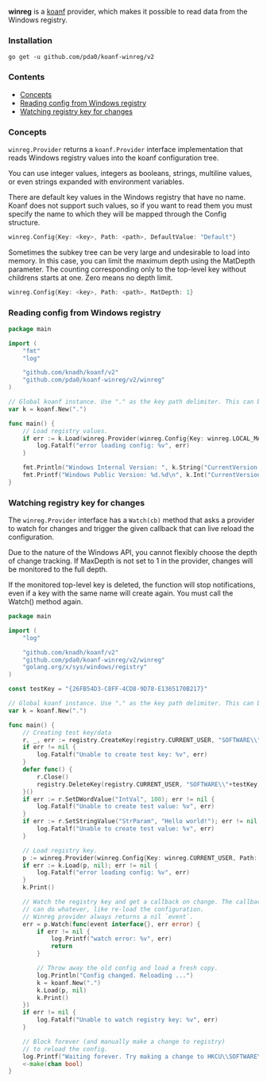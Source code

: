 **winreg** is a [koanf](https://github.com/knadh/koanf) provider, which makes it possible to read data from the Windows registry.

### Installation

`go get -u github.com/pda0/koanf-winreg/v2`

### Contents

- [Concepts](#concepts)
- [Reading config from Windows registry](#reading-config-from-windows-registry)
- [Watching registry key for changes](#watching-registry-key-for-changes)

### Concepts

`winreg.Provider` returns a `koanf.Provider` interface implementation that
reads Windows registry values into the koanf configuration tree.

You can use integer values, integers as booleans, strings, multiline values,
or even strings expanded with environment variables.

There are default key values in the Windows registry that have no name. Koanf
does not support such values, so if you want to read them you must specify
the name to which they will be mapped through the Config structure.

```go
winreg.Config{Key: <key>, Path: <path>, DefaultValue: "Default"}
```

Sometimes the subkey tree can be very large and undesirable to load into
memory. In this case, you can limit the maximum depth using the MatDepth
parameter. The counting corresponding only to the top-level key without
childrens starts at one. Zero means no depth limit.

```go
winreg.Config{Key: <key>, Path: <path>, MatDepth: 1}
```

### Reading config from Windows registry

```go
package main

import (
	"fmt"
	"log"

	"github.com/knadh/koanf/v2"
	"github.com/pda0/koanf-winreg/v2/winreg"
)

// Global koanf instance. Use "." as the key path delimiter. This can be "/" or any character.
var k = koanf.New(".")

func main() {
	// Load registry values.
	if err := k.Load(winreg.Provider(winreg.Config{Key: winreg.LOCAL_MACHINE, Path: "SOFTWARE\\Microsoft\\Windows NT", MaxDepth: 2}), nil); err != nil {
		log.Fatalf("error loading config: %v", err)
	}

	fmt.Println("Windows Internal Version: ", k.String("CurrentVersion.CurrentVersion"))
	fmt.Printf("Windows Public Version: %d.%d\n", k.Int("CurrentVersion.CurrentMajorVersionNumber"), k.Int("CurrentVersion.CurrentMinorVersionNumber"))
}

```

### Watching registry key for changes

The `winreg.Provider` interface has a `Watch(cb)` method that asks a provider
to watch for changes and trigger the given callback that can live reload the
configuration.

Due to the nature of the Windows API, you cannot flexibly choose the depth
of change tracking. If MaxDepth is not set to 1 in the provider, changes
will be monitored to the full depth.

If the monitored top-level key is deleted, the function will stop
notifications, even if a key with the same name will create again. You must
call the Watch() method again.

```go
package main

import (
	"log"

	"github.com/knadh/koanf/v2"
	"github.com/pda0/koanf-winreg/v2/winreg"
	"golang.org/x/sys/windows/registry"
)

const testKey = "{26FB54D3-C8FF-4CD8-9D78-E1365170B217}"

// Global koanf instance. Use "." as the key path delimiter. This can be "/" or any character.
var k = koanf.New(".")

func main() {
	// Creating test key/data
	r, _, err := registry.CreateKey(registry.CURRENT_USER, "SOFTWARE\\"+testKey, registry.ALL_ACCESS)
	if err != nil {
		log.Fatalf("Unable to create test key: %v", err)
	}
	defer func() {
		r.Close()
		registry.DeleteKey(registry.CURRENT_USER, "SOFTWARE\\"+testKey)
	}()
	if err := r.SetDWordValue("IntVal", 100); err != nil {
		log.Fatalf("Unable to create test value: %v", err)
	}
	if err := r.SetStringValue("StrParam", "Hello world!"); err != nil {
		log.Fatalf("Unable to create test value: %v", err)
	}

	// Load registry key.
	p := winreg.Provider(winreg.Config{Key: winreg.CURRENT_USER, Path: "SOFTWARE\\" + testKey})
	if err := k.Load(p, nil); err != nil {
		log.Fatalf("error loading config: %v", err)
	}
	k.Print()

	// Watch the registry key and get a callback on change. The callback
	// can do whatever, like re-load the configuration.
	// Winreg provider always returns a nil `event`.
	err = p.Watch(func(event interface{}, err error) {
		if err != nil {
			log.Printf("watch error: %v", err)
			return
		}

		// Throw away the old config and load a fresh copy.
		log.Println("Config changed. Reloading ...")
		k = koanf.New(".")
		k.Load(p, nil)
		k.Print()
	})
	if err != nil {
		log.Fatalf("Unable to watch registry key: %v", err)
	}

	// Block forever (and manually make a change to registry)
	// to reload the config.
	log.Printf("Waiting forever. Try making a change to HKCU\\SOFTWARE\\%s key to live reload", testKey)
	<-make(chan bool)
}

```
